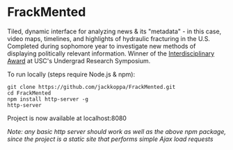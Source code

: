 # FrackMented
Tiled, dynamic interface for analyzing news & its "metadata" - in this case, video maps, timelines, and highlights of hydraulic fracturing in the U.S. Completed during sophomore year to investigate new methods of displaying politically relevant information. Winner of the [Interdisciplinary Award](https://dornsife.usc.edu/news/stories/1734/symposium-superstars/) at USC's Undergrad Research Symposium.

To run locally (steps require Node.js & npm):

```shell
git clone https://github.com/jackkoppa/FrackMented.git
cd FrackMented
npm install http-server -g
http-server
```

Project is now available at localhost:8080

*Note: any basic http server should work as well as the above npm package, since the project is a static site that performs simple Ajax load requests*